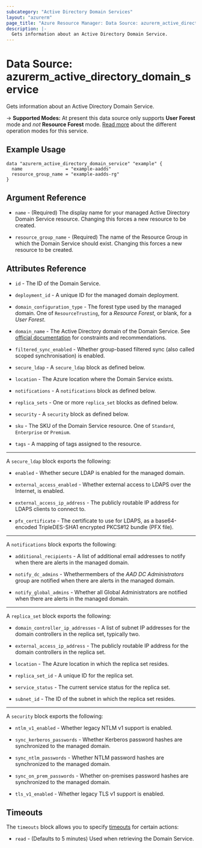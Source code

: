 ```yaml
---
subcategory: "Active Directory Domain Services"
layout: "azurerm"
page_title: "Azure Resource Manager: Data Source: azurerm_active_directory_domain_service"
description: |-
  Gets information about an Active Directory Domain Service.
---
```


# Data Source: azurerm_active_directory_domain_service

Gets information about an Active Directory Domain Service.

-> **Supported Modes:** At present this data source only supports **User Forest** mode and _not_ **Resource Forest** mode. [Read more](https://docs.microsoft.com/azure/active-directory-domain-services/concepts-resource-forest) about the different operation modes for this service.

## Example Usage

```hcl
data "azurerm_active_directory_domain_service" "example" {
  name                = "example-aadds"
  resource_group_name = "example-aadds-rg"
}
```

## Argument Reference

* `name` - (Required) The display name for your managed Active Directory Domain Service resource. Changing this forces a new resource to be created.

* `resource_group_name` - (Required) The name of the Resource Group in which the Domain Service should exist. Changing this forces a new resource to be created.

## Attributes Reference

* `id` - The ID of the Domain Service.

* `deployment_id` - A unique ID for the managed domain deployment.

* `domain_configuration_type` - The forest type used by the managed domain. One of `ResourceTrusting`, for a _Resource Forest_, or blank, for a _User Forest_.
  
* `domain_name` - The Active Directory domain of the Domain Service. See [official documentation](https://docs.microsoft.com/azure/active-directory-domain-services/tutorial-create-instance#create-a-managed-domain) for constraints and recommendations.

* `filtered_sync_enabled` - Whether group-based filtered sync (also called scoped synchronisation) is enabled.

* `secure_ldap` - A `secure_ldap` block as defined below.

* `location` - The Azure location where the Domain Service exists.

* `notifications` - A `notifications` block as defined below.

* `replica_sets` - One or more `replica_set` blocks as defined below.

* `security` - A `security` block as defined below.

* `sku` - The SKU of the Domain Service resource. One of `Standard`, `Enterprise` or `Premium`.

* `tags` - A mapping of tags assigned to the resource.

---

A `secure_ldap` block exports the following:

* `enabled` - Whether secure LDAP is enabled for the managed domain.

* `external_access_enabled` - Whether external access to LDAPS over the Internet, is enabled.
  
* `external_access_ip_address` - The publicly routable IP address for LDAPS clients to connect to.

* `pfx_certificate` - The certificate to use for LDAPS, as a base64-encoded TripleDES-SHA1 encrypted PKCS#12 bundle (PFX file).

---

A `notifications` block exports the following:

* `additional_recipients` - A list of additional email addresses to notify when there are alerts in the managed domain.

* `notify_dc_admins` - Whethermembers of the _AAD DC Administrators_ group are notified when there are alerts in the managed domain.

* `notify_global_admins` - Whether all Global Administrators are notified when there are alerts in the managed domain.

---

A `replica_set` block exports the following:

* `domain_controller_ip_addresses` - A list of subnet IP addresses for the domain controllers in the replica set, typically two.

* `external_access_ip_address` - The publicly routable IP address for the domain controllers in the replica set.

* `location` - The Azure location in which the replica set resides.

* `replica_set_id` - A unique ID for the replica set.

* `service_status` - The current service status for the replica set.

* `subnet_id` - The ID of the subnet in which the replica set resides.

---

A `security` block exports the following:

* `ntlm_v1_enabled` - Whether legacy NTLM v1 support is enabled.

* `sync_kerberos_passwords` - Whether Kerberos password hashes are synchronized to the managed domain.

* `sync_ntlm_passwords` - Whether NTLM password hashes are synchronized to the managed domain.

* `sync_on_prem_passwords` - Whether on-premises password hashes are synchronized to the managed domain.

* `tls_v1_enabled` - Whether legacy TLS v1 support is enabled.

## Timeouts

The `timeouts` block allows you to specify [timeouts](https://www.terraform.io/language/resources/syntax#operation-timeouts) for certain actions:

* `read` - (Defaults to 5 minutes) Used when retrieving the Domain Service.
